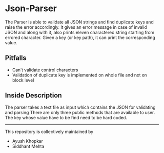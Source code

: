 # Json-Parser
The Parser is able to validate all JSON strings and find duplicate keys and raise the error accordingly. It gives an error message in case of invalid JSON and along with it, also prints eleven charactered string starting from errored character. Given a key (or key path), it can print the corresponding value.

## Pitfalls
* Can't validate control characters
* Validation of duplicate key is implemented on whole file and not on block level

## Inside Description
The parser takes a text file as input which contains the JSON for validating and parsing There are only three public methods that are available to user. The key whose value have to be find need to be hard coded.

---

This repository is collectively maintained by
* Ayush Khopkar
* Siddhant Mehta
